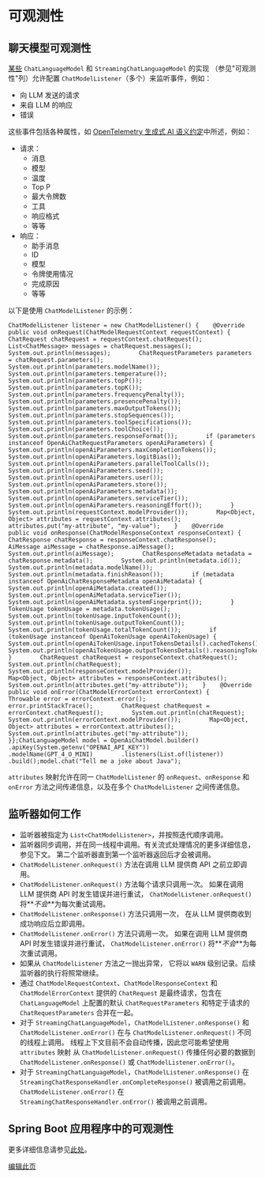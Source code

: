 
可观测性
====

聊天模型可观测性[​](#聊天模型可观测性 "聊天模型可观测性的直接链接")
--------------------------------------

[某些](/integrations/language-models) `ChatLanguageModel` 和 `StreamingChatLanguageModel` 的实现 （参见"可观测性"列）允许配置 `ChatModelListener`（多个）来监听事件，例如：

*   向 LLM 发送的请求
*   来自 LLM 的响应
*   错误

这些事件包括各种属性，如 [OpenTelemetry 生成式 AI 语义约定](https://opentelemetry.io/docs/specs/semconv/gen-ai/)中所述，例如：

*   请求：
    *   消息
    *   模型
    *   温度
    *   Top P
    *   最大令牌数
    *   工具
    *   响应格式
    *   等等
*   响应：
    *   助手消息
    *   ID
    *   模型
    *   令牌使用情况
    *   完成原因
    *   等等

以下是使用 `ChatModelListener` 的示例：

    ChatModelListener listener = new ChatModelListener() {    @Override    public void onRequest(ChatModelRequestContext requestContext) {        ChatRequest chatRequest = requestContext.chatRequest();        List<ChatMessage> messages = chatRequest.messages();        System.out.println(messages);        ChatRequestParameters parameters = chatRequest.parameters();        System.out.println(parameters.modelName());        System.out.println(parameters.temperature());        System.out.println(parameters.topP());        System.out.println(parameters.topK());        System.out.println(parameters.frequencyPenalty());        System.out.println(parameters.presencePenalty());        System.out.println(parameters.maxOutputTokens());        System.out.println(parameters.stopSequences());        System.out.println(parameters.toolSpecifications());        System.out.println(parameters.toolChoice());        System.out.println(parameters.responseFormat());        if (parameters instanceof OpenAiChatRequestParameters openAiParameters) {            System.out.println(openAiParameters.maxCompletionTokens());            System.out.println(openAiParameters.logitBias());            System.out.println(openAiParameters.parallelToolCalls());            System.out.println(openAiParameters.seed());            System.out.println(openAiParameters.user());            System.out.println(openAiParameters.store());            System.out.println(openAiParameters.metadata());            System.out.println(openAiParameters.serviceTier());            System.out.println(openAiParameters.reasoningEffort());        }        System.out.println(requestContext.modelProvider());        Map<Object, Object> attributes = requestContext.attributes();        attributes.put("my-attribute", "my-value");    }    @Override    public void onResponse(ChatModelResponseContext responseContext) {        ChatResponse chatResponse = responseContext.chatResponse();        AiMessage aiMessage = chatResponse.aiMessage();        System.out.println(aiMessage);        ChatResponseMetadata metadata = chatResponse.metadata();        System.out.println(metadata.id());        System.out.println(metadata.modelName());        System.out.println(metadata.finishReason());        if (metadata instanceof OpenAiChatResponseMetadata openAiMetadata) {            System.out.println(openAiMetadata.created());            System.out.println(openAiMetadata.serviceTier());            System.out.println(openAiMetadata.systemFingerprint());        }        TokenUsage tokenUsage = metadata.tokenUsage();        System.out.println(tokenUsage.inputTokenCount());        System.out.println(tokenUsage.outputTokenCount());        System.out.println(tokenUsage.totalTokenCount());        if (tokenUsage instanceof OpenAiTokenUsage openAiTokenUsage) {            System.out.println(openAiTokenUsage.inputTokensDetails().cachedTokens());            System.out.println(openAiTokenUsage.outputTokensDetails().reasoningTokens());        }        ChatRequest chatRequest = responseContext.chatRequest();        System.out.println(chatRequest);        System.out.println(responseContext.modelProvider());        Map<Object, Object> attributes = responseContext.attributes();        System.out.println(attributes.get("my-attribute"));    }    @Override    public void onError(ChatModelErrorContext errorContext) {        Throwable error = errorContext.error();        error.printStackTrace();        ChatRequest chatRequest = errorContext.chatRequest();        System.out.println(chatRequest);        System.out.println(errorContext.modelProvider());        Map<Object, Object> attributes = errorContext.attributes();        System.out.println(attributes.get("my-attribute"));    }};ChatLanguageModel model = OpenAiChatModel.builder()        .apiKey(System.getenv("OPENAI_API_KEY"))        .modelName(GPT_4_O_MINI)        .listeners(List.of(listener))        .build();model.chat("Tell me a joke about Java");

`attributes` 映射允许在同一 `ChatModelListener` 的 `onRequest`、`onResponse` 和 `onError` 方法之间传递信息，以及在多个 `ChatModelListener` 之间传递信息。

监听器如何工作[​](#监听器如何工作 "监听器如何工作的直接链接")
-----------------------------------

*   监听器被指定为 `List<ChatModelListener>`，并按照迭代顺序调用。
*   监听器同步调用，并在同一线程中调用。有关流式处理情况的更多详细信息，参见下文。 第二个监听器直到第一个监听器返回后才会被调用。
*   `ChatModelListener.onRequest()` 方法在调用 LLM 提供商 API 之前立即调用。
*   `ChatModelListener.onRequest()` 方法每个请求只调用一次。 如果在调用 LLM 提供商 API 时发生错误并进行重试， `ChatModelListener.onRequest()` 将**_不会_**为每次重试调用。
*   `ChatModelListener.onResponse()` 方法只调用一次， 在从 LLM 提供商收到成功响应后立即调用。
*   `ChatModelListener.onError()` 方法只调用一次。 如果在调用 LLM 提供商 API 时发生错误并进行重试， `ChatModelListener.onError()` 将**_不会_**为每次重试调用。
*   如果从 `ChatModelListener` 方法之一抛出异常， 它将以 `WARN` 级别记录。后续监听器的执行将照常继续。
*   通过 `ChatModelRequestContext`、`ChatModelResponseContext` 和 `ChatModelErrorContext` 提供的 `ChatRequest` 是最终请求，包含在 `ChatLanguageModel` 上配置的默认 `ChatRequestParameters` 和特定于请求的 `ChatRequestParameters` 合并在一起。
*   对于 `StreamingChatLanguageModel`，`ChatModelListener.onResponse()` 和 `ChatModelListener.onError()` 在与 `ChatModelListener.onRequest()` 不同的线程上调用。 线程上下文目前不会自动传播，因此您可能希望使用 `attributes` 映射 从 `ChatModelListener.onRequest()` 传播任何必要的数据到 `ChatModelListener.onResponse()` 或 `ChatModelListener.onError()`。
*   对于 `StreamingChatLanguageModel`，`ChatModelListener.onResponse()` 在 `StreamingChatResponseHandler.onCompleteResponse()` 被调用之前调用。`ChatModelListener.onError()` 在 `StreamingChatResponseHandler.onError()` 被调用之前调用。

Spring Boot 应用程序中的可观测性[​](#spring-boot-应用程序中的可观测性 "Spring Boot 应用程序中的可观测性的直接链接")
--------------------------------------------------------------------------------

更多详细信息请参见[此处](/tutorials/spring-boot-integration#observability)。

[编辑此页](https://github.com/langchain4j/langchain4j/blob/main/docs/docs/tutorials/observability.md)